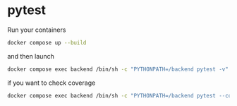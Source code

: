 # pytest
Run your containers
```bash
docker compose up --build
```
and then launch
```bash
docker compose exec backend /bin/sh -c "PYTHONPATH=/backend pytest -v"
```
if you want to check coverage
```bash
docker compose exec backend /bin/sh -c "PYTHONPATH=/backend pytest --cov=./ --cov-report=term-missing"
```